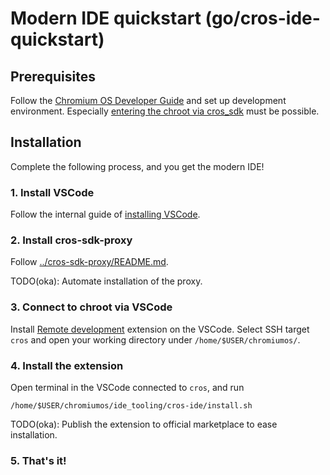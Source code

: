 # Modern IDE quickstart (go/cros-ide-quickstart)

## Prerequisites

Follow the [Chromium OS Developer Guide] and set up development environment.
Especially [entering the chroot via cros_sdk] must be possible.

[Chromium OS Developer Guide]: https://chromium.googlesource.com/chromiumos/docs/+/HEAD/developer_guide.md#chromium-os-developer-guide
[entering the chroot via cros_sdk]: https://chromium.googlesource.com/chromiumos/docs/+/HEAD/developer_guide.md#Enter-the-chroot

## Installation

Complete the following process, and you get the modern IDE!

### 1. Install VSCode

Follow the internal guide of [installing VSCode](https://g3doc.corp.google.com/devtools/editors/vscode/g3doc/install.md?cl=head).

### 2. Install cros-sdk-proxy

Follow [../cros-sdk-proxy/README.md](../cros-sdk-proxy/README.md).

  TODO(oka): Automate installation of the proxy.

### 3. Connect to chroot via VSCode

Install [Remote development] extension on the VSCode.
Select SSH target `cros` and open your working directory under
`/home/$USER/chromiumos/`.

[Remote development]: https://marketplace.visualstudio.com/items?itemName=ms-vscode-remote.vscode-remote-extensionpack

### 4. Install the extension

Open terminal in the VSCode connected to `cros`, and run

```
/home/$USER/chromiumos/ide_tooling/cros-ide/install.sh
```

  TODO(oka): Publish the extension to official marketplace to ease installation.

### 5. That's it!

